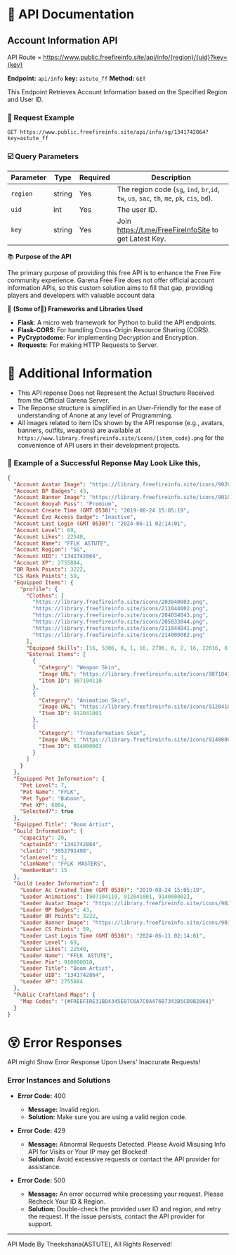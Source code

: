 # 📝 API Documentation

##  Account Information API
API Route = https://www.public.freefireinfo.site/api/info/{region}/{uid}?key={key}

**Endpoint:** `api/info`
**key:** `astute_ff`
**Method:** `GET`  

This Endpoint Retrieves Account Information based on the Specified Region and User ID.

### 📨 Request Example
```http
GET https://www.public.freefireinfo.site/api/info/sg/1341742864?key=astute_ff
```

### ☑️ Query Parameters

| Parameter | Type   | Required | Description                   |
|-----------|--------|----------|-------------------------------|
| `region`  | string | Yes      | The region code (`sg`, `ind`, `br`,`id`, `tw`, `us`, `sac`, `th`, `me`, `pk`, `cis`, `bd`).|
| `uid`     | int | Yes      | The user ID.                  |
| `key`     | string | Yes      | Join https://t.me/FreeFireInfoSite to get Latest Key.                  |


📚 **Purpose of the API**  

The primary purpose of providing this free API is to enhance the Free Fire community experience. Garena Free Fire does not offer official account information APIs, so this custom solution aims to fill that gap, providing players and developers with valuable account data


🧩 **(Some of🤫) Frameworks and Libraries Used**  
- **Flask**: A micro web framework for Python to build the API endpoints.
- **Flask-CORS**: For handling Cross-Origin Resource Sharing (CORS).
- **PyCryptodome**: For implementing Decryption and Encryption.
- **Requests**: For making HTTP Requests to Server.

# 📁 Additional Information

- This API reponse Does not Represent the Actual Structure Received from the Official Garena Server.
- The Reponse structure is simplified  in an User-Friendly for the ease of understanding of Anone at any level of Programming.
- All images related to item IDs shown by the API response (e.g., avatars, banners, outfits, weapons) are available at `https://www.library.freefireinfo.site/icons/{item_code}.png` for the convenience of API users in their development projects.


### 💬 Example of a Successful Reponse May Look Like this,
```json
{
  "Account Avatar Image": "https://library.freefireinfo.site/icons/902044006.png",
  "Account BP Badges": 43,
  "Account Banner Image": "https://library.freefireinfo.site/icons/901043009.png",
  "Account Booyah Pass": "Premium",
  "Account Create Time (GMT 0530)": "2019-08-24 15:05:19",
  "Account Evo Access Badge": "Inactive",
  "Account Last Login (GMT 0530)": "2024-06-11 02:14:01",
  "Account Level": 69,
  "Account Likes": 22540,
  "Account Name": "FFLKㅤASTUTE",
  "Account Region": "SG",
  "Account UID": "1341742864",
  "Account XP": 2755884,
  "BR Rank Points": 3222,
  "CS Rank Points": 59,
  "Equipped Items": {
    "profile": {
      "Clothes": [
        "https://library.freefireinfo.site/icons/203040003.png",
        "https://library.freefireinfo.site/icons/211044002.png",
        "https://library.freefireinfo.site/icons/204034043.png",
        "https://library.freefireinfo.site/icons/205033044.png",
        "https://library.freefireinfo.site/icons/211044041.png",
        "https://library.freefireinfo.site/icons/214000082.png"
      ],
      "Equipped Skills": [16, 5306, 8, 1, 16, 2706, 8, 2, 16, 22016, 8, 3, 16, 5706],
      "External Items": [
        {
          "Category": "Weapon Skin",
          "Image URL": "https://library.freefireinfo.site/icons/907104110.png",
          "Item ID": 907104110
        },
        {
          "Category": "Animation Skin",
          "Image URL": "https://library.freefireinfo.site/icons/912041001.png",
          "Item ID": 912041001
        },
        {
          "Category": "Transformation Skin",
          "Image URL": "https://library.freefireinfo.site/icons/914000002.png",
          "Item ID": 914000002
        }
      ]
    }
  },
  "Equipped Pet Information": {
    "Pet Level": 7,
    "Pet Name": "FFLK",
    "Pet Type": "Baboon",
    "Pet XP": 6004,
    "Selected?": true
  },
  "Equipped Title": "Boom Artist",
  "Guild Information": {
    "capacity": 20,
    "captainId": "1341742864",
    "clanId": "3052792498",
    "clanLevel": 1,
    "clanName": "FFLKㅤMASTERS",
    "memberNum": 15
  },
  "Guild Leader Information": {
    "Leader Ac Created Time (GMT 0530)": "2019-08-24 15:05:19",
    "Leader Animations": [907104110, 912041001, 914000002],
    "Leader Avatar Image": "https://library.freefireinfo.site/icons/902044006.png",
    "Leader BP Badges": 43,
    "Leader BR Points": 3222,
    "Leader Banner Image": "https://library.freefireinfo.site/icons/901043009.png",
    "Leader CS Points": 59,
    "Leader Last Login Time (GMT 0530)": "2024-06-11 02:14:01",
    "Leader Level": 69,
    "Leader Likes": 22540,
    "Leader Name": "FFLKㅤASTUTE",
    "Leader Pin": 910000010,
    "Leader Title": "Boom Artist",
    "Leader UID": "1341742864",
    "Leader XP": 2755884
  },
  "Public Craftland Maps": {
    "Map Codes": "{#FREEFIRE31BD4345E87C6A7C0A476B7343B5CD0B2864}"
  }
}

```
# 😵 Error Responses
API might Show Error Response Upon Users' Inaccurate Requests!

### Error Instances and Solutions

- **Error Code:** 400
  - **Message:** Invalid region.
  - **Solution:** Make sure you are using a valid region code.

- **Error Code:** 429
  - **Message:** Abnormal Requests Detected. Please Avoid Misusing Info API for Visits or Your IP may get Blocked!
  - **Solution:** Avoid excessive requests or contact the API provider for assistance.

- **Error Code:** 500
  - **Message:** An error occurred while processing your request. Please Recheck Your ID & Region.
  - **Solution:** Double-check the provided user ID and region, and retry the request. If the issue persists, contact the API provider for support.

---

API Made By Theekshana(ASTUTE),
All Rights Reserved!
